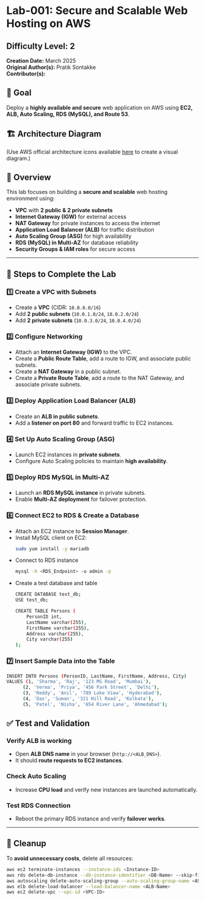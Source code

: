 # Lab-001: Secure and Scalable Web Hosting on AWS  

## Difficulty Level: 2  
**Creation Date:** March 2025  
**Original Author(s):** Pratik Sontakke  
**Contributor(s):**  

## 🎯 Goal  
Deploy a **highly available and secure** web application on AWS using **EC2, ALB, Auto Scaling, RDS (MySQL), and Route 53**.  

## 🏗 Architecture Diagram  
(Use AWS official architecture icons available [here](https://aws.amazon.com/architecture/icons/) to create a visual diagram.)  

## 📖 Overview  

This lab focuses on building a **secure and scalable** web hosting environment using:  

- **VPC** with **2 public & 2 private subnets**  
- **Internet Gateway (IGW)** for external access  
- **NAT Gateway** for private instances to access the internet  
- **Application Load Balancer (ALB)** for traffic distribution  
- **Auto Scaling Group (ASG)** for high availability  
- **RDS (MySQL) in Multi-AZ** for database reliability  
- **Security Groups & IAM roles** for secure access  

---

## 🔹 Steps to Complete the Lab  

### **1️⃣ Create a VPC with Subnets**  
- Create a **VPC** (CIDR: `10.0.0.0/16`)  
- Add **2 public subnets** (`10.0.1.0/24`, `10.0.2.0/24`)  
- Add **2 private subnets** (`10.0.3.0/24`, `10.0.4.0/24`)  

### **2️⃣ Configure Networking**  
- Attach an **Internet Gateway (IGW)** to the VPC.  
- Create a **Public Route Table**, add a route to IGW, and associate public subnets.  
- Create a **NAT Gateway** in a public subnet.  
- Create a **Private Route Table**, add a route to the NAT Gateway, and associate private subnets.  

### **3️⃣ Deploy Application Load Balancer (ALB)**  
- Create an **ALB in public subnets**.  
- Add a **listener on port 80** and forward traffic to EC2 instances.  

### **4️⃣ Set Up Auto Scaling Group (ASG)**  
- Launch EC2 instances in **private subnets**.  
- Configure Auto Scaling policies to maintain **high availability**.  

### **5️⃣ Deploy RDS MySQL in Multi-AZ**  
- Launch an **RDS MySQL instance** in private subnets.  
- Enable **Multi-AZ deployment** for failover protection.  

### **6️⃣ Connect EC2 to RDS & Create a Database**  
- Attach an EC2 instance to **Session Manager**.  
- Install MySQL client on EC2:  
  ```sh
  sudo yum install -y mariadb
  ```
- Connect to RDS instance
  ```sh
  mysql -h <RDS_Endpoint> -u admin -p
  ```
- Create a test database and table
  ```sh
  CREATE DATABASE test_db;
  USE test_db;

  CREATE TABLE Persons (
      PersonID int,
      LastName varchar(255),
      FirstName varchar(255),
      Address varchar(255),
      City varchar(255)
  );
  ```
### **7️⃣ Insert Sample Data into the Table**  
  ```sh
  INSERT INTO Persons (PersonID, LastName, FirstName, Address, City) 
  VALUES (1, 'Sharma', 'Raj', '123 MG Road', 'Mumbai'),
        (2, 'Verma', 'Priya', '456 Park Street', 'Delhi'),
        (3, 'Reddy', 'Anil', '789 Lake View', 'Hyderabad'),
        (4, 'Das', 'Suman', '321 Hill Road', 'Kolkata'),
        (5, 'Patel', 'Nisha', '654 River Lane', 'Ahmedabad');
```

## ✅ Test and Validation  

### Verify ALB is working  
- Open **ALB DNS name** in your browser (`http://<ALB_DNS>`).  
- It should **route requests to EC2 instances**.  

### Check Auto Scaling  
- Increase **CPU load** and verify new instances are launched automatically.  

### Test RDS Connection  
- Reboot the primary RDS instance and verify **failover works**.  

---

## 🧹 Cleanup  
To **avoid unnecessary costs**, delete all resources:  

```sh
aws ec2 terminate-instances --instance-ids <Instance-ID>
aws rds delete-db-instance --db-instance-identifier <DB-Name> --skip-final-snapshot
aws autoscaling delete-auto-scaling-group --auto-scaling-group-name <ASG-Name> --force-delete
aws elb delete-load-balancer --load-balancer-name <ALB-Name>
aws ec2 delete-vpc --vpc-id <VPC-ID>
```
